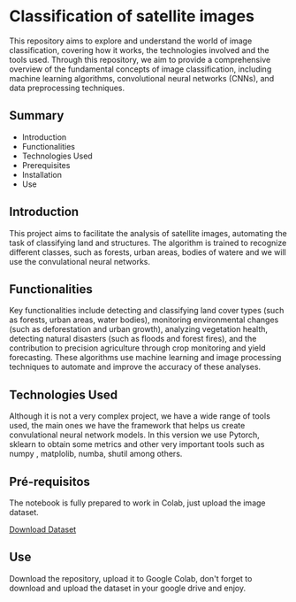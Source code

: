 # Classification of satellite images
This repository aims to explore and understand the world of image classification, covering how it works, the technologies involved and the tools used. Through this repository, we aim to provide a comprehensive overview of the fundamental concepts of image classification, including machine learning algorithms, convolutional neural networks (CNNs), and data preprocessing techniques.

## Summary
- Introduction
- Functionalities
- Technologies Used
- Prerequisites
- Installation
- Use


## Introduction
This project aims to facilitate the analysis of satellite images, automating the task of classifying land and structures. The algorithm is trained to recognize different classes, such as forests, urban areas, bodies of watere and we will use the convulational neural networks.

## Functionalities
Key functionalities include detecting and classifying land cover types (such as forests, urban areas, water bodies), monitoring environmental changes (such as deforestation and urban growth), analyzing vegetation health, detecting natural disasters (such as floods and forest fires), and the contribution to precision agriculture through crop monitoring and yield forecasting. These algorithms use machine learning and image processing techniques to automate and improve the accuracy of these analyses.


## Technologies Used
Although it is not a very complex project, we have a wide range of tools used, the main ones we have the framework that helps us create convulational neural network models. In this version we use Pytorch, sklearn to obtain some metrics and other very important tools such as numpy , matplolib, numba, shutil among others.


## Pré-requisitos
The notebook is fully prepared to work in Colab, just upload the image dataset.

<a href="https://drive.google.com/file/d/1Od5FpKTLTbWQaj59R7kFYsXFFuZ5gr1G/view?usp=sharing">Download Dataset </a>

## Use
Download the repository, upload it to Google Colab, don't forget to download and upload the dataset in your google drive and enjoy.